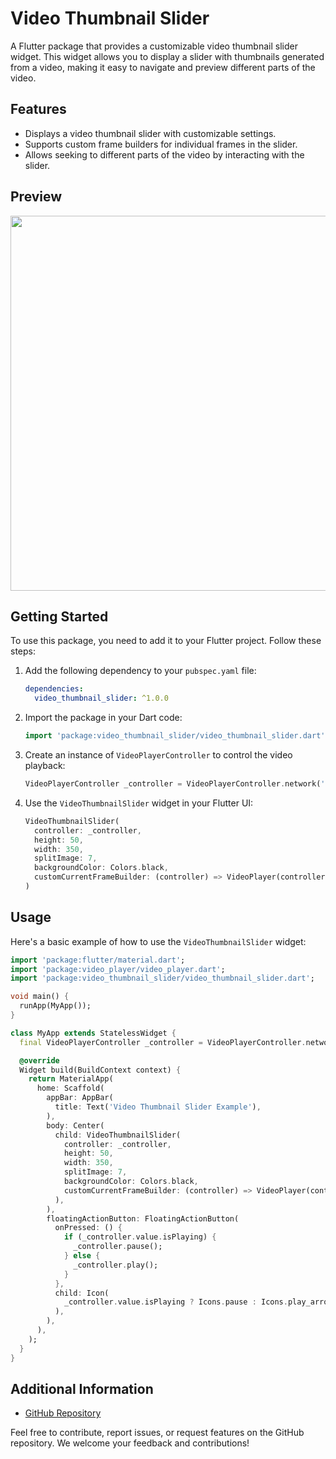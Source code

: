 # Video Thumbnail Slider

A Flutter package that provides a customizable video thumbnail slider widget. This widget allows you to display a slider with thumbnails generated from a video, making it easy to navigate and preview different parts of the video.

## Features

- Displays a video thumbnail slider with customizable settings.
- Supports custom frame builders for individual frames in the slider.
- Allows seeking to different parts of the video by interacting with the slider.
## Preview

<img src="https://github.com/nguyenchiemdu/flutter-video-thumbnail-slider/blob/main/assets/screenshot_1.png?raw=true" height="600" />

## Getting Started

To use this package, you need to add it to your Flutter project. Follow these steps:

1. Add the following dependency to your `pubspec.yaml` file:

   ```yaml
   dependencies:
     video_thumbnail_slider: ^1.0.0
   ```

2. Import the package in your Dart code:

   ```dart
   import 'package:video_thumbnail_slider/video_thumbnail_slider.dart';
   ```

3. Create an instance of `VideoPlayerController` to control the video playback:

   ```dart
   VideoPlayerController _controller = VideoPlayerController.network('http://commondatastorage.googleapis.com/gtv-videos-bucket/sample/BigBuckBunny.mp4');
   ```

4. Use the `VideoThumbnailSlider` widget in your Flutter UI:

   ```dart
   VideoThumbnailSlider(
     controller: _controller,
     height: 50,
     width: 350,
     splitImage: 7,
     backgroundColor: Colors.black,
     customCurrentFrameBuilder: (controller) => VideoPlayer(controller),
   )
   ```

## Usage

Here's a basic example of how to use the `VideoThumbnailSlider` widget:

```dart
import 'package:flutter/material.dart';
import 'package:video_player/video_player.dart';
import 'package:video_thumbnail_slider/video_thumbnail_slider.dart';

void main() {
  runApp(MyApp());
}

class MyApp extends StatelessWidget {
  final VideoPlayerController _controller = VideoPlayerController.network('https://example.com/sample_video.mp4');

  @override
  Widget build(BuildContext context) {
    return MaterialApp(
      home: Scaffold(
        appBar: AppBar(
          title: Text('Video Thumbnail Slider Example'),
        ),
        body: Center(
          child: VideoThumbnailSlider(
            controller: _controller,
            height: 50,
            width: 350,
            splitImage: 7,
            backgroundColor: Colors.black,
            customCurrentFrameBuilder: (controller) => VideoPlayer(controller),
          ),
        ),
        floatingActionButton: FloatingActionButton(
          onPressed: () {
            if (_controller.value.isPlaying) {
              _controller.pause();
            } else {
              _controller.play();
            }
          },
          child: Icon(
            _controller.value.isPlaying ? Icons.pause : Icons.play_arrow,
          ),
        ),
      ),
    );
  }
}
```

## Additional Information

- [GitHub Repository](https://github.com/nguyenchiemdu/flutter-video-thumbnail-slider)

Feel free to contribute, report issues, or request features on the GitHub repository. We welcome your feedback and contributions!